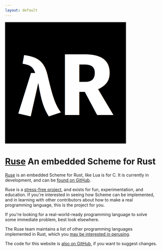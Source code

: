 ```yaml
---
layout: default
---
```


<div class="media">
    <img class="media-figure" src="/img/ruse-logo.png" alt="The Ruse language logo">
    <div class="media-body">
        <h1><a href="{{ site.baseurl }}/">Ruse</a> <span>An embedded Scheme for Rust</span></h1>
    </div>
</div>


[Ruse][ruse-lang] is an embedded Scheme for Rust, like Lua is for C. It is currently in development, and can be [found on GitHub][ruse].

Ruse is a [stress-free project][stress-free], and exists for fun, experimentation, and education. If you're interested in seeing how Scheme can be implemented, and in learning with other contributors about how to make a real programming language, this is the project for you.

If you're looking for a real-world-ready programming language to solve some immediate problem, best look elsewhere.

The Ruse team maintains a list of other programming languages implemented in Rust, which you [may be interested in perusing][langs-in-rust].

The code for this website is [also on GitHub][website], if you want to suggest changes.

[ruse-lang]: https://github.com/ruse-lang/
[ruse]: https://github.com/ruse-lang/ruse
[stress-free]: https://github.com/ruse-lang/stress-free-manifesto
[langs-in-rust]: https://github.com/ruse-lang/langs-in-rust
[website]: https://github.com/ruse-lang/ruse-lang.github.io

